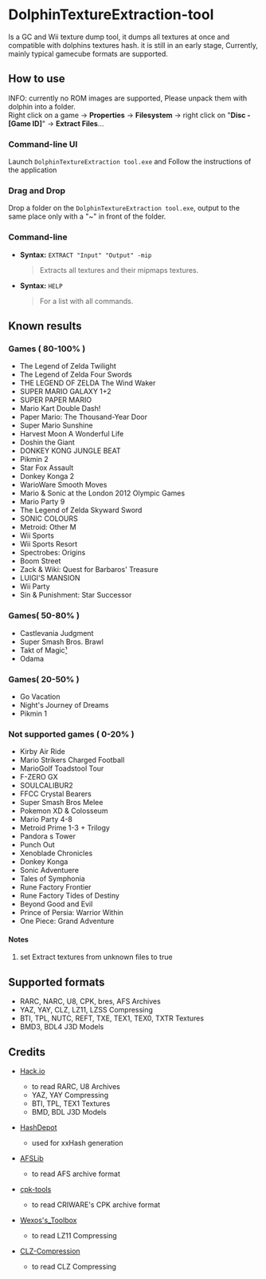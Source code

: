 # DolphinTextureExtraction-tool

Is a GC and Wii texture dump tool, it dumps all textures at once and compatible with dolphins textures hash.
it is still in an early stage, Currently, mainly typical gamecube formats are supported.

## How to use
INFO: currently no ROM images are supported, Please unpack them with dolphin into a folder.  
Right click on a game -> **Properties** -> **Filesystem** -> right click on "**Disc - [Game ID]**" -> **Extract Files**...

### Command-line UI
Launch `DolphinTextureExtraction tool.exe` and
Follow the instructions of the application

### Drag and Drop
Drop a folder on the `DolphinTextureExtraction tool.exe`,
output to the same place only with a "~" in front of the folder.

### Command-line
- **Syntax:** `EXTRACT "Input" "Output" -mip`
   > Extracts all textures and their mipmaps textures.

- **Syntax:** `HELP`
   > For a list with all commands.

## Known results 
### Games ( 80-100% )
- The Legend of Zelda Twilight
- The Legend of Zelda Four Swords
- THE LEGEND OF ZELDA The Wind Waker
- SUPER MARIO GALAXY 1+2
- SUPER PAPER MARIO
- Mario Kart Double Dash!
- Paper Mario: The Thousand-Year Door
- Super Mario Sunshine
- Harvest Moon A Wonderful Life
- Doshin the Giant
- DONKEY KONG JUNGLE BEAT
- Pikmin 2
- Star Fox Assault
- Donkey Konga 2
- WarioWare Smooth Moves
- Mario & Sonic at the London 2012 Olympic Games
- Mario Party 9
- The Legend of Zelda Skyward Sword
- SONIC COLOURS
- Metroid: Other M
- Wii Sports
- Wii Sports Resort
- Spectrobes: Origins
- Boom Street
- Zack & Wiki: Quest for Barbaros' Treasure
- LUIGI'S MANSION
- Wii Party
- Sin & Punishment: Star Successor

### Games( 50-80% )
- Castlevania Judgment
- Super Smash Bros. Brawl
- Takt of Magic[¹](#notes)
- Odama

### Games( 20-50% )
- Go Vacation
- Night's Journey of Dreams
- Pikmin 1

### Not supported games ( 0-20% )
- Kirby Air Ride
- Mario Strikers Charged Football
- MarioGolf Toadstool Tour
- F-ZERO GX
- SOULCALIBUR2
- FFCC Crystal Bearers
- Super Smash Bros Melee
- Pokemon XD & Colosseum
- Mario Party 4-8
- Metroid Prime 1-3 + Trilogy
- Pandora s Tower
- Punch Out
- Xenoblade Chronicles
- Donkey Konga
- Sonic Adventuere
- Tales of Symphonia
- Rune Factory Frontier
- Rune Factory Tides of Destiny
- Beyond Good and Evil
- Prince of Persia: Warrior Within
- One Piece: Grand Adventure

#### Notes
1. set Extract textures from unknown files to true

## Supported formats
- RARC, NARC, U8, CPK, bres, AFS Archives
- YAZ, YAY, CLZ, LZ11, LZSS Compressing
- BTI, TPL, NUTC, REFT, TXE, TEX1, TEX0, TXTR Textures
- BMD3, BDL4 J3D Models

## Credits
 
- [Hack.io](https://github.com/SuperHackio/Hack.io)
    - to read RARC, U8 Archives
    - YAZ, YAY Compressing
    - BTI, TPL, TEX1 Textures
    - BMD, BDL J3D Models

- [HashDepot](https://github.com/ssg/HashDepot)
    - used for xxHash generation

- [AFSLib](https://github.com/MaikelChan/AFSLib)
    - to read AFS archive format

- [cpk-tools](https://github.com/ConnorKrammer/cpk-tools)
    - to read CRIWARE's CPK archive format
	
- [Wexos's_Toolbox](https://wiki.tockdom.com/wiki/Wexos's_Toolbox)
    - to read LZ11 Compressing

- [CLZ-Compression](https://github.com/sukharah/CLZ-Compression)
    - to read CLZ Compressing